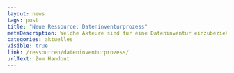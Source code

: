 ```yaml
---
layout: news
tags: post
title: "Neue Ressource: Dateninventurprozess"
metaDescription: Welche Akteure sind für eine Dateninventur einzubeziehen? Wie bereite ich eine Dateninventur vor? Was können die Ergebnisse einer Dateninventur sein? Mit dem neuen Dateninventurprozess inklusive Checkliste werden diese Fragen Schritt für Schritt beantwortet.
categories: aktuelles
visible: true
link: /ressourcen/dateninventurprozess/
urlText: Zum Handout
---
```

